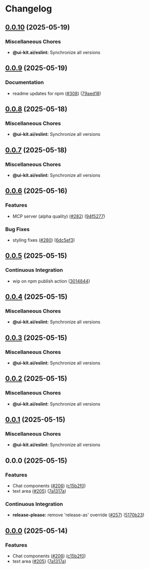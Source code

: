 # Changelog

## [0.0.10](https://github.com/alex-mcgovern/ui-kit.ai/compare/@ui-kit.ai/eslint@v0.0.9...@ui-kit.ai/eslint@v0.0.10) (2025-05-19)


### Miscellaneous Chores

* **@ui-kit.ai/eslint:** Synchronize all versions

## [0.0.9](https://github.com/alex-mcgovern/ui-kit.ai/compare/@ui-kit.ai/eslint@v0.0.8...@ui-kit.ai/eslint@v0.0.9) (2025-05-19)


### Documentation

* readme updates for npm ([#308](https://github.com/alex-mcgovern/ui-kit.ai/issues/308)) ([79aed18](https://github.com/alex-mcgovern/ui-kit.ai/commit/79aed186b2eb89e483da5f147c0db9596a349949))

## [0.0.8](https://github.com/alex-mcgovern/ui-kit.ai/compare/@ui-kit.ai/eslint@v0.0.7...@ui-kit.ai/eslint@v0.0.8) (2025-05-18)


### Miscellaneous Chores

* **@ui-kit.ai/eslint:** Synchronize all versions

## [0.0.7](https://github.com/alex-mcgovern/ui-kit.ai/compare/@ui-kit.ai/eslint@v0.0.6...@ui-kit.ai/eslint@v0.0.7) (2025-05-18)


### Miscellaneous Chores

* **@ui-kit.ai/eslint:** Synchronize all versions

## [0.0.6](https://github.com/alex-mcgovern/ui-kit.ai/compare/@ui-kit.ai/eslint@v0.0.5...@ui-kit.ai/eslint@v0.0.6) (2025-05-16)


### Features

* MCP server (alpha quality) ([#282](https://github.com/alex-mcgovern/ui-kit.ai/issues/282)) ([94f5277](https://github.com/alex-mcgovern/ui-kit.ai/commit/94f527783562e26f8a0b6c2e502ea6755c104fc6))


### Bug Fixes

* styling fixes ([#280](https://github.com/alex-mcgovern/ui-kit.ai/issues/280)) ([6dc5ef3](https://github.com/alex-mcgovern/ui-kit.ai/commit/6dc5ef3a733a9a40e559d91626e285c43ee2c13c))

## [0.0.5](https://github.com/alex-mcgovern/ui-kit.ai/compare/@ui-kit.ai/eslint@v0.0.4...@ui-kit.ai/eslint@v0.0.5) (2025-05-15)


### Continuous Integration

* wip on npm publish action ([3014844](https://github.com/alex-mcgovern/ui-kit.ai/commit/301484489287eb14713b16a28fba686e5c5040eb))

## [0.0.4](https://github.com/alex-mcgovern/ui-kit.ai/compare/@ui-kit.ai/eslint@v0.0.3...@ui-kit.ai/eslint@v0.0.4) (2025-05-15)


### Miscellaneous Chores

* **@ui-kit.ai/eslint:** Synchronize all versions

## [0.0.3](https://github.com/alex-mcgovern/ui-kit.ai/compare/@ui-kit.ai/eslint@v0.0.2...@ui-kit.ai/eslint@v0.0.3) (2025-05-15)


### Miscellaneous Chores

* **@ui-kit.ai/eslint:** Synchronize all versions

## [0.0.2](https://github.com/alex-mcgovern/ui-kit.ai/compare/@ui-kit.ai/eslint@v0.0.1...@ui-kit.ai/eslint@v0.0.2) (2025-05-15)


### Miscellaneous Chores

* **@ui-kit.ai/eslint:** Synchronize all versions

## [0.0.1](https://github.com/alex-mcgovern/ui-kit.ai/compare/@ui-kit.ai/eslint@v0.0.0...@ui-kit.ai/eslint@v0.0.1) (2025-05-15)


### Miscellaneous Chores

* **@ui-kit.ai/eslint:** Synchronize all versions

## 0.0.0 (2025-05-15)


### Features

* Chat components ([#206](https://github.com/alex-mcgovern/ui-kit.ai/issues/206)) ([c15b2f0](https://github.com/alex-mcgovern/ui-kit.ai/commit/c15b2f0df4dbd0c4123a08504704804689511259))
* text area ([#205](https://github.com/alex-mcgovern/ui-kit.ai/issues/205)) ([7a1317a](https://github.com/alex-mcgovern/ui-kit.ai/commit/7a1317a9b9a7b997e97ab59c60c16f78bedf9724))


### Continuous Integration

* **release-please:** remove 'release-as' override ([#257](https://github.com/alex-mcgovern/ui-kit.ai/issues/257)) ([5170b23](https://github.com/alex-mcgovern/ui-kit.ai/commit/5170b236357566805253a8cfa35c5d57995e49a7))

## [0.0.0](https://github.com/alex-mcgovern/ui-kit.ai/compare/@ui-kit.ai/eslint-v0.0.0-alpha.3...@ui-kit.ai/eslint@v0.0.0) (2025-05-14)


### Features

* Chat components ([#206](https://github.com/alex-mcgovern/ui-kit.ai/issues/206)) ([c15b2f0](https://github.com/alex-mcgovern/ui-kit.ai/commit/c15b2f0df4dbd0c4123a08504704804689511259))
* text area ([#205](https://github.com/alex-mcgovern/ui-kit.ai/issues/205)) ([7a1317a](https://github.com/alex-mcgovern/ui-kit.ai/commit/7a1317a9b9a7b997e97ab59c60c16f78bedf9724))
